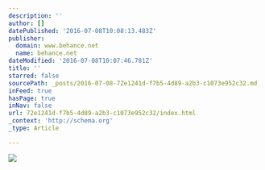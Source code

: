 ```yaml
---
description: ''
author: []
datePublished: '2016-07-08T10:08:13.483Z'
publisher:
  domain: www.behance.net
  name: behance.net
dateModified: '2016-07-08T10:07:46.781Z'
title: ''
starred: false
sourcePath: _posts/2016-07-08-72e1241d-f7b5-4d89-a2b3-c1073e952c32.md
inFeed: true
hasPage: true
inNav: false
url: 72e1241d-f7b5-4d89-a2b3-c1073e952c32/index.html
_context: 'http://schema.org'
_type: Article

---
```

![](https://mir-s3-cdn-cf.behance.net/project_modules/1400/0faedc38556815.57669148a6268.jpg)